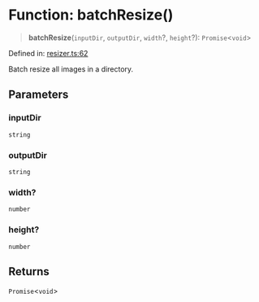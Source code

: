 # Function: batchResize()

> **batchResize**(`inputDir`, `outputDir`, `width`?, `height`?): `Promise`\<`void`\>

Defined in:
[resizer.ts:62](https://github.com/The-Node-Forge/image-resizer-cli/blob/a50dec538743738c16fa6c46084c5ae1f6446b33/src/resizer.ts#L62)

Batch resize all images in a directory.

## Parameters

### inputDir

`string`

### outputDir

`string`

### width?

`number`

### height?

`number`

## Returns

`Promise`\<`void`\>
